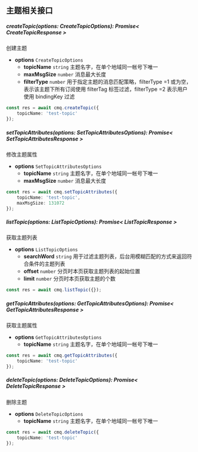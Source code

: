 ## 主题相关接口

##### createTopic(options: CreateTopicOptions): Promise< CreateTopicResponse >

创建主题

- **options** `CreateTopicOptions`
  - **topicName** `string` 主题名字，在单个地域同一帐号下唯一
  - **maxMsgSize** `number` 消息最大长度
  - **filterType** `number` 用于指定主题的消息匹配策略，filterType =1 或为空， 表示该主题下所有订阅使用 filterTag 标签过滤，filterType =2 表示用户使用 bindingKey 过滤

```typescript
const res = await cmq.createTopic({
    topicName: 'test-topic'
});
```

##### setTopicAttributes(options: SetTopicAttributesOptions): Promise< SetTopicAttributesResponse >

修改主题属性

- **options** `SetTopicAttributesOptions`
  - **topicName** `string` 主题名字，在单个地域同一帐号下唯一
  - **maxMsgSize** `number` 消息最大长度

```typescript
const res = await cmq.setTopicAttributes({
    topicName: 'test-topic',
    maxMsgSize: 131072
});
```

##### listTopic(options: ListTopicOptions): Promise< ListTopicResponse >

获取主题列表

- **options** `ListTopicOptions`
  - **searchWord** `string` 用于过滤主题列表，后台用模糊匹配的方式来返回符合条件的主题列表
  - **offset** `number` 分页时本页获取主题列表的起始位置
  - **limit** `number` 分页时本页获取主题的个数

```typescript
const res = await cmq.listTopic({});
```

##### getTopicAttributes(options: GetTopicAttributesOptions): Promise< GetTopicAttributesResponse >

获取主题属性

- **options** `GetTopicAttributesOptions`
  - **topicName** `string` 主题名字，在单个地域同一帐号下唯一

```typescript
const res = await cmq.getTopicAttributes({
    topicName: 'test-topic'
});
```

##### deleteTopic(options: DeleteTopicOptions): Promise< DeleteTopicResponse >

删除主题

- **options** `DeleteTopicOptions`
  - **topicName** `string` 主题名字，在单个地域同一帐号下唯一

```typescript
const res = await cmq.deleteTopic({
    topicName: 'test-topic'
});
```
